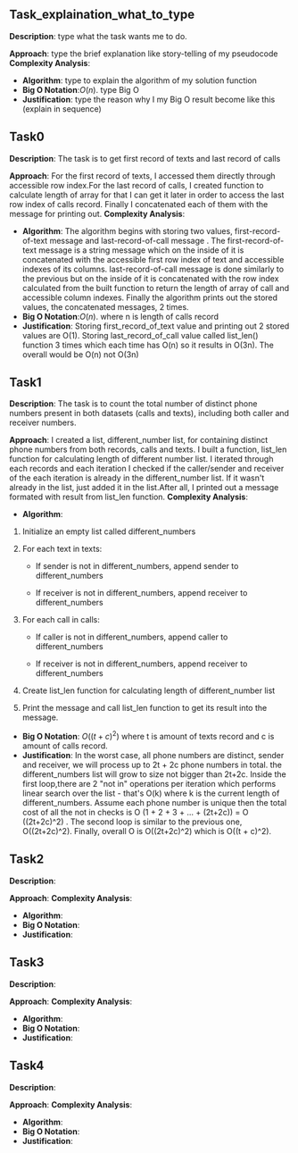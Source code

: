 ## Task_explaination_what_to_type
**Description**: type what the task wants me to do.

**Approach**: type the brief explanation like story-telling of my pseudocode
**Complexity Analysis**:
- **Algorithm**: type to explain the algorithm of my solution function
- **Big O Notation**:$O(n)$. type Big O
- **Justification**: type the reason why I my Big O result become like this (explain in sequence) 


## Task0
**Description**: The task is to get first record of texts and last record of calls

**Approach**: For the first record of texts, I accessed them directly through accessible row index.For the last record of calls, I created function to calculate length of array for that I can get it later in order to access the last row index of calls record. Finally I concatenated each of them with the message for printing out.
**Complexity Analysis**:
- **Algorithm**: The algorithm begins with storing two values, first-record-of-text message and last-record-of-call message . The first-record-of-text message is a string message which on the inside of it is concatenated with the accessible first row index of text and accessible indexes of its columns. last-record-of-call message is done similarly to the previous but on the inside of it is concatenated with the row index calculated from the built function to return the length of array of call and accessible column indexes. Finally the algorithm prints out the stored values, the concatenated messages, 2 times. 
- **Big O Notation**:$O(n)$. where n is length of calls record 
- **Justification**: Storing first_record_of_text value and printing out 2 stored values are O(1). Storing last_record_of_call value called list_len() function 3 times which each time has O(n) so it results in O(3n). The overall would be O(n) not O(3n)


## Task1
**Description**:  The task is to count the total number of distinct phone numbers present in both datasets (calls and texts), including both caller and receiver numbers.

**Approach**: I created a list, different_number list, for containing distinct phone numbers from both records, calls and texts. I built a function, list_len function for calculating length of different number list. I iterated through each records and each iteration I checked if the caller/sender and receiver of the each iteration is already in the different_number list. If it wasn't already in the list, just added it in the list.After all, I printed out a message formated with result from list_len function. 
**Complexity Analysis**:
- **Algorithm**: 
1. Initialize an empty list called different_numbers

2. For each text in texts:

    - If sender is not in different_numbers, append sender to different_numbers

    - If receiver is not in different_numbers, append receiver to different_numbers

3. For each call in calls:

    - If caller is not in different_numbers, append caller to different_numbers

    - If receiver is not in different_numbers, append receiver to different_numbers

4. Create list_len function for calculating length of different_number list  

5. Print the message and call list_len function to get its result into the message.

- **Big O Notation**: $O( (t+c)^2 )$ where t is amount of texts record and c is amount of calls record.
- **Justification**:  In the worst case, all phone numbers are distinct, sender and receiver, we will process up to 2t + 2c phone numbers in total. the different_numbers list will grow to size not bigger than 2t+2c. Inside the first loop,there are 2 "not in" operations per iteration which performs linear search over the list - that's O(k) where k is the current length of different_numbers. Assume each phone number is unique then the total cost of all the not in checks is O (1 + 2 + 3 + ... + (2t+2c)) = O ((2t+2c)^2) . The second loop is similar to the previous one, O((2t+2c)^2). Finally, overall O is O((2t+2c)^2) which is O((t + c)^2). 

## Task2
**Description**: 

**Approach**: 
**Complexity Analysis**:
- **Algorithm**: 
- **Big O Notation**:
- **Justification**:

## Task3
**Description**: 

**Approach**: 
**Complexity Analysis**:
- **Algorithm**: 
- **Big O Notation**:
- **Justification**:

## Task4
**Description**: 

**Approach**: 
**Complexity Analysis**:
- **Algorithm**: 
- **Big O Notation**:
- **Justification**: